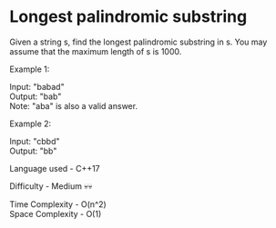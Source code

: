# Longest palindromic substring

Given a string s, find the longest palindromic substring in s. You may assume that the maximum length of s is 1000.<br>

Example 1:

Input: "babad"<br>
Output: "bab"<br>
Note: "aba" is also a valid answer.<br>

Example 2:

Input: "cbbd"<br>
Output: "bb"

Language used - C++17

Difficulty - Medium 💀💀

Time Complexity - O(n^2)<br>
Space Complexity - O(1)
 
